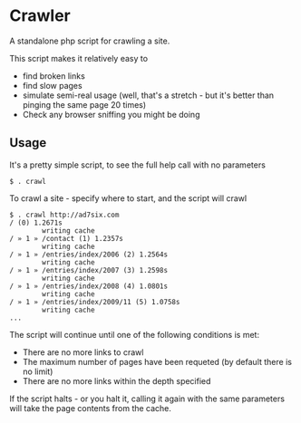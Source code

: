 Crawler
=======

A standalone php script for crawling a site.

This script makes it relatively easy to 

* find broken links
* find slow pages
* simulate semi-real usage (well, that's a stretch - but it's better than pinging the same page 20 times)
* Check any browser sniffing you might be doing

Usage
-----

It's a pretty simple script, to see the full help call with no parameters

	$ . crawl

To crawl a site - specify where to start, and the script will crawl

	$ . crawl http://ad7six.com
	/ (0) 1.2671s
			writing cache
	/ » 1 » /contact (1) 1.2357s
			writing cache
	/ » 1 » /entries/index/2006 (2) 1.2564s
			writing cache
	/ » 1 » /entries/index/2007 (3) 1.2598s
			writing cache
	/ » 1 » /entries/index/2008 (4) 1.0801s
			writing cache
	/ » 1 » /entries/index/2009/11 (5) 1.0758s
			writing cache
	...

The script will continue until one of the following conditions is met:

* There are no more links to crawl
* The maximum number of pages have been requeted (by default there is no limit)
* There are no more links within the depth specified

If the script halts - or you halt it, calling it again with the same parameters will take the page contents from the cache.
